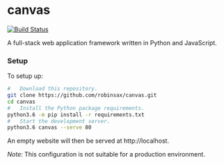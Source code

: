 # canvas

[![Build Status](https://travis-ci.org/robinsax/canvas.svg?branch=master)](https://travis-ci.org/robinsax/canvas)

A full-stack web application framework written in Python and JavaScript.

### Setup 

To setup up:
```bash
#	Download this repository.
git clone https://github.com/robinsax/canvas.git
cd canvas
#	Install the Python package requirements.
python3.6 -m pip install -r requirements.txt
#	Start the development server.
python3.6 canvas --serve 80
```

An empty website will then be served at http://localhost.

*Note:* This configuration is not suitable for a production environment.